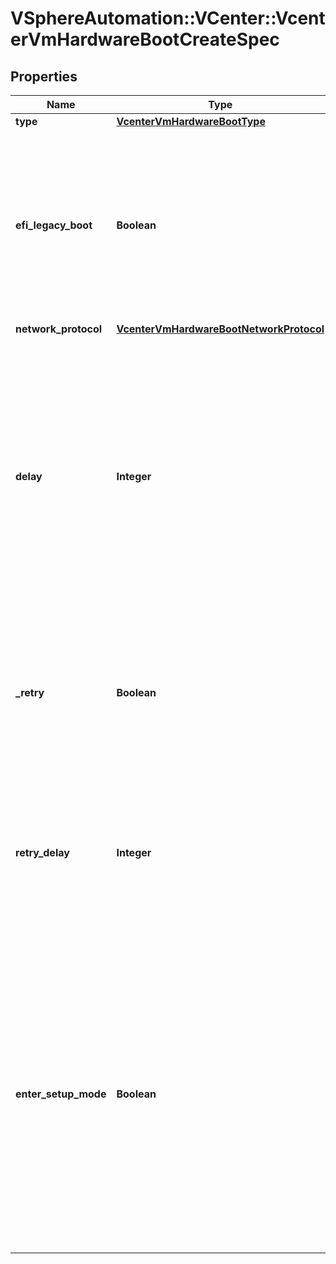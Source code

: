 # VSphereAutomation::VCenter::VcenterVmHardwareBootCreateSpec

## Properties
Name | Type | Description | Notes
------------ | ------------- | ------------- | -------------
**type** | [**VcenterVmHardwareBootType**](VcenterVmHardwareBootType.md) |  | [optional] 
**efi_legacy_boot** | **Boolean** | Flag indicating whether to use EFI legacy boot mode. If unset, defaults to value that is recommended for the guest OS and is supported for the virtual hardware version. | [optional] 
**network_protocol** | [**VcenterVmHardwareBootNetworkProtocol**](VcenterVmHardwareBootNetworkProtocol.md) |  | [optional] 
**delay** | **Integer** | Delay in milliseconds before beginning the firmware boot process when the virtual machine is powered on. This delay may be used to provide a time window for users to connect to the virtual machine console and enter BIOS setup mode. If unset, default value is 0. | [optional] 
**_retry** | **Boolean** | Flag indicating whether the virtual machine should automatically retry the boot process after a failure. If unset, default value is false. | [optional] 
**retry_delay** | **Integer** | Delay in milliseconds before retrying the boot process after a failure; applicable only when Boot.Info.retry is true. If unset, default value is 10000. | [optional] 
**enter_setup_mode** | **Boolean** | Flag indicating whether the firmware boot process should automatically enter setup mode the next time the virtual machine boots. Note that this flag will automatically be reset to false once the virtual machine enters setup mode. If unset, the value is unchanged. | [optional] 


